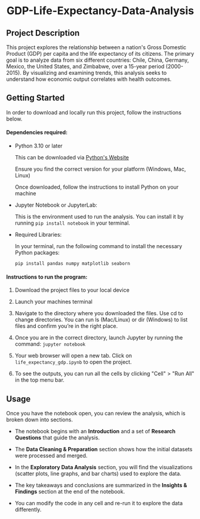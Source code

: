 <br />
<div>
  <h1 align="center">GDP-Life-Expectancy-Data-Analysis</h1>
</div>


## Project Description
<p> This project explores the relationship between a nation's Gross Domestic Product (GDP) per capita and the life expectancy of its citizens. The primary goal is to analyze data from six different countries: Chile, China, Germany, Mexico, the United States, and Zimbabwe, over a 15-year period (2000-2015). By visualizing and examining trends, this analysis seeks to understand how economic output correlates with health outcomes.<p>


## Getting Started
<p> In order to download and locally run this project, follow the instructions below.<p>

<h4> Dependencies required: </h4>
<ul>
  <li>
    <p>Python 3.10 or later</p>
    <p>This can be downloaded via <a href="https://www.python.org/downloads/">Python's Website</a></p>
    <p>Ensure you find the correct version for your platform (Windows, Mac, Linux)</p>
    <p>Once downloaded, follow the instructions to install Python on your machine</p>
  </li>
  <li>
    <p>Jupyter Notebook or JupyterLab:</p>
    <p> This is the environment used to run the analysis. You can install it by running <code>pip install notebook</code> in your terminal.</p>
  </li>
  <li>
    <p>Required Libraries:</p>
    <p> In your terminal, run the following command to install the necessary Python packages:</p>
    <code>pip install pandas numpy matplotlib seaborn</code>
  </li>
</ul>

<h4> Instructions to run the program: </h4>
<ol>
  <li>
    <p>Download the project files to your local device</p>
  </li>
  <li>
    <p>Launch your machines terminal</p>
  </li>
  <li>
    <p>Navigate to the directory where you downloaded the files. Use cd to change directories. You can run ls (Mac/Linux) or dir (Windows) to list files and confirm you’re in the right place.</p>
  </li>
  <li>
    <p>Once you are in the correct directory, launch Jupyter by running the command: <code>jupyter notebook</code></p>
  </li>
  <li>
    <p>Your web browser will open a new tab. Click on <code>life_expectancy_gdp.ipynb</code> to open the project.</p>
  </li>
  <li>
    <p>To see the outputs, you can run all the cells by clicking "Cell" > "Run All" in the top menu bar.</p>
  </li>
</ol>


## Usage
<p> Once you have the notebook open, you can review the analysis, which is broken down into sections. </p>

<ul>
  <li>
    <p>The notebook begins with an <b>Introduction</b> and a set of <b>Research Questions</b> that guide the analysis.</p>
  </li>
  <li>
    <p>The <b>Data Cleaning & Preparation</b> section shows how the initial datasets were processed and merged.</p>
  </li>
  <li>
    <p>In the <b>Exploratory Data Analysis</b> section, you will find the visualizations (scatter plots, line graphs, and bar charts) used to explore the data.</p>
  </li>
  <li>
    <p>The key takeaways and conclusions are summarized in the <b>Insights & Findings</b> section at the end of the notebook.</p>
  </li>
  <li>
    <p>You can modify the code in any cell and re-run it to explore the data differently.</p>
  </li>
</ul>





